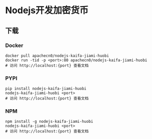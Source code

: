 # Nodejs开发加密货币

## 下载

### Docker

```
docker pull apachecn0/nodejs-kaifa-jiami-huobi
docker run -tid -p <port>:80 apachecn0/nodejs-kaifa-jiami-huobi
# 访问 http://localhost:{port} 查看文档
```

### PYPI

```
pip install nodejs-kaifa-jiami-huobi
nodejs-kaifa-jiami-huobi <port>
# 访问 http://localhost:{port} 查看文档
```

### NPM

```
npm install -g nodejs-kaifa-jiami-huobi
nodejs-kaifa-jiami-huobi <port>
# 访问 http://localhost:{port} 查看文档
```
